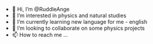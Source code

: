 - 👋 Hi, I’m @RuddleAnge
- 👀 I’m interested in physics and natural studies
- 🌱 I’m currently learning new language for me - english
- 💞️ I’m looking to collaborate on some physics projects
- 📫 How to reach me ...

<!---
RuddleAnge/RuddleAnge is a ✨ special ✨ repository because its `README.md` (this file) appears on your GitHub profile.
You can click the Preview link to take a look at your changes.
--->
